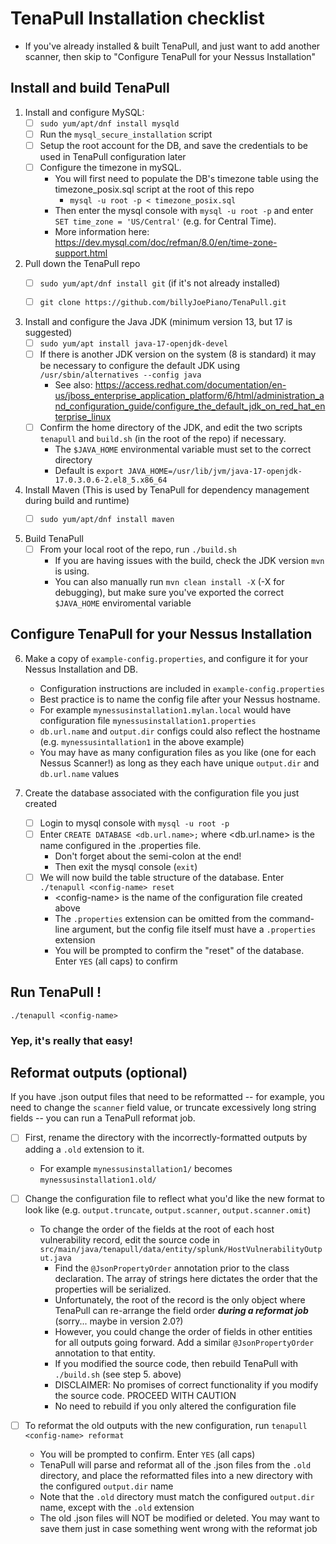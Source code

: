 # TenaPull Installation checklist

- If you've already installed & built TenaPull, and just want to add another scanner, then skip to "Configure TenaPull for your Nessus Installation"

## Install and build TenaPull

1. Install and configure MySQL:
   - [ ] `sudo yum/apt/dnf install mysqld`
   - [ ] Run the `mysql_secure_installation` script
   - [ ] Setup the root account for the DB, and save the credentials to be used in TenaPull configuration later
   - [ ] Configure the timezone in mySQL.
     - You will first need to populate the DB's timezone table using the timezone_posix.sql script at the root of this repo
       - `mysql -u root -p < timezone_posix.sql`
     - Then enter the mysql console with `mysql -u root -p` and enter `SET time_zone = 'US/Central'` (e.g. for Central Time).
     - More information here: https://dev.mysql.com/doc/refman/8.0/en/time-zone-support.html


2. Pull down the TenaPull repo
    - [ ] `sudo yum/apt/dnf install git` (if it's not already installed)
    - [ ] `git clone https://github.com/billyJoePiano/TenaPull.git`


3. Install and configure the Java JDK (minimum version 13, but 17 is suggested)
   - [ ] `sudo yum/apt install java-17-openjdk-devel`
   - [ ] If there is another JDK version on the system (8 is standard) it may be necessary to configure the default JDK using `/usr/sbin/alternatives --config java`
     - See also: https://access.redhat.com/documentation/en-us/jboss_enterprise_application_platform/6/html/administration_and_configuration_guide/configure_the_default_jdk_on_red_hat_enterprise_linux 
   - [ ] Confirm the home directory of the JDK, and edit the two scripts `tenapull` and `build.sh` (in the root of the repo) if necessary. 
     - The `$JAVA_HOME` environmental variable must set to the correct directory 
     - Default is `export JAVA_HOME=/usr/lib/jvm/java-17-openjdk-17.0.3.0.6-2.el8_5.x86_64`
     

4. Install Maven (This is used by TenaPull for dependency management during build and runtime)
    - [ ] `sudo yum/apt/dnf install maven`


5. Build TenaPull
   - [ ] From your local root of the repo, run `./build.sh`
     - If you are having issues with the build, check the JDK version `mvn` is using.
     - You can also manually run `mvn clean install -X` (-X for debugging), but make sure you've exported the correct `$JAVA_HOME` enviromental  variable


## Configure TenaPull for your Nessus Installation

6. Make a copy of `example-config.properties`, and configure it for your Nessus Installation and DB.
   - Configuration instructions are included in `example-config.properties`
   - Best practice is to name the config file after your Nessus hostname.
   - For example `mynessusinstallation1.mylan.local` would have configuration file `mynessusinstallation1.properties`
   - `db.url.name` and `output.dir` configs could also reflect the hostname (e.g. `mynessusintallation1` in the above example)
   - You may have as many configuration files as you like (one for each Nessus Scanner!) as long as they each have unique `output.dir` and `db.url.name` values
   
    
7. Create the database associated with the configuration file you just created
    - [ ] Login to mysql console with `mysql -u root -p`
    - [ ] Enter `CREATE DATABASE <db.url.name>;` where &lt;db.url.name&gt; is the name configured in the .properties file.
      - Don't forget about the semi-colon at the end!
      - Then exit the mysql console (`exit`)
    - [ ] We will now build the table structure of the database.  Enter `./tenapull <config-name> reset`
      - &lt;config-name&gt; is the name of the configuration file created above
      - The `.properties` extension can be omitted from the command-line argument, but the config file itself must have a `.properties` extension
      - You will be prompted to confirm the "reset" of the database.  Enter `YES` (all caps) to confirm

## Run TenaPull !

    ./tenapull <config-name>

### Yep, it's really that easy!

## Reformat outputs (optional)

If you have .json output files that need to be reformatted -- for example, you need to change the `scanner` field value, or
truncate excessively long string fields -- you can run a TenaPull reformat job.

- [ ] First, rename the directory with the incorrectly-formatted outputs by adding a `.old` extension to it.
    - For example `mynessusinstallation1/` becomes `mynessusinstallation1.old/`


- [ ] Change the configuration file to reflect what you'd like the new format to look like (e.g. `output.truncate`, `output.scanner`, `output.scanner.omit`)
    - To change the order of the fields at the root of each host vulnerability record, edit the source code in `src/main/java/tenapull/data/entity/splunk/HostVulnerabilityOutput.java`
      - Find the `@JsonPropertyOrder` annotation prior to the class declaration.  The array of strings here dictates the order that the properties will be serialized.
      - Unfortunately, the root of the record is the only object where TenaPull can re-arrange the field order ***during a reformat job*** (sorry... maybe in version 2.0?)
      - However, you could change the order of fields in other entities for all outputs going forward.  Add a similar `@JsonPropertyOrder` annotation to that entity.
      - If you modified the source code, then rebuild TenaPull with `./build.sh` (see step 5. above)
      - DISCLAIMER: No promises of correct functionality if you modify the source code.  PROCEED WITH CAUTION 
      - No need to rebuild if you only altered the configuration file


- [ ] To reformat the old outputs with the new configuration, run `tenapull <config-name> reformat`
  - You will be prompted to confirm.  Enter `YES` (all caps)
  - TenaPull will parse and reformat all of the .json files from the `.old` directory, and place the reformatted files into a new directory with the configured `output.dir` name
  - Note that the `.old` directory must match the configured `output.dir` name, except with the `.old` extension
  - The old .json files will NOT be modified or deleted.  You may want to save them just in case something went wrong with the reformat job
